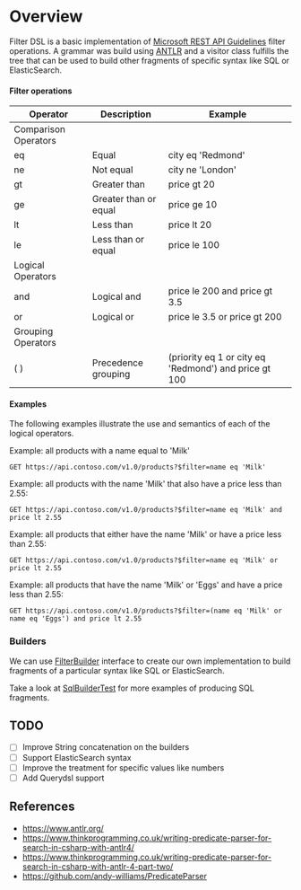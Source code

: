 # Overview
Filter DSL is a basic implementation of [Microsoft REST API Guidelines](https://github.com/microsoft/api-guidelines/blob/vNext/Guidelines.md#97-filtering)
filter operations.
A grammar was build using [ANTLR](https://www.antlr.org/) and a visitor class fulfills the tree that can be used to build other fragments of specific syntax like SQL or ElasticSearch. 

#### Filter operations
Operator             | Description           | Example
-------------------- | --------------------- | -----------------------------------------------------
Comparison Operators |                       |
eq                   | Equal                 | city eq 'Redmond'
ne                   | Not equal             | city ne 'London'
gt                   | Greater than          | price gt 20
ge                   | Greater than or equal | price ge 10
lt                   | Less than             | price lt 20
le                   | Less than or equal    | price le 100
Logical Operators    |                       |
and                  | Logical and           | price le 200 and price gt 3.5
or                   | Logical or            | price le 3.5 or price gt 200
Grouping Operators   |                       |
( )                  | Precedence grouping   | (priority eq 1 or city eq 'Redmond') and price gt 100

#### Examples
The following examples illustrate the use and semantics of each of the logical operators.

Example: all products with a name equal to 'Milk'

```http
GET https://api.contoso.com/v1.0/products?$filter=name eq 'Milk'
```

Example: all products with the name 'Milk' that also have a price less than 2.55:

```http
GET https://api.contoso.com/v1.0/products?$filter=name eq 'Milk' and price lt 2.55
```

Example: all products that either have the name 'Milk' or have a price less than 2.55:

```http
GET https://api.contoso.com/v1.0/products?$filter=name eq 'Milk' or price lt 2.55
```

Example: all products that have the name 'Milk' or 'Eggs' and have a price less than 2.55:

```http
GET https://api.contoso.com/v1.0/products?$filter=(name eq 'Milk' or name eq 'Eggs') and price lt 2.55
```

### Builders
We can use [FilterBuilder](src/main/java/com/github/rafaelsilvestri/filterdsl/FilterBuilder.java) interface to create our own
 implementation to build fragments of a particular syntax like SQL or ElasticSearch.

Take a look at [SqlBuilderTest](src/test/java/com/github/rafaelsilvestri/filterdsl/SqlSyntaxBuilderTest.java) for more examples of producing SQL fragments.

## TODO
* [ ] Improve String concatenation on the builders
* [ ] Support ElasticSearch syntax
* [ ] Improve the treatment for specific values like numbers 
* [ ] Add Querydsl support

## References
* https://www.antlr.org/
* https://www.thinkprogramming.co.uk/writing-predicate-parser-for-search-in-csharp-with-antlr4/
* https://www.thinkprogramming.co.uk/writing-predicate-parser-for-search-in-csharp-with-antlr-4-part-two/
* https://github.com/andy-williams/PredicateParser
